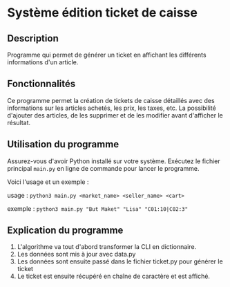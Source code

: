 # Système édition ticket de caisse

## Description

Programme qui permet de générer un ticket en affichant les différents informations d'un article.

## Fonctionnalités

Ce programme permet la création de tickets de caisse détaillés avec des informations sur les articles achetés, les prix, les taxes, etc. La possibilité d'ajouter des articles, de les supprimer et de les modifier avant d'afficher le résultat.

## Utilisation du programme

Assurez-vous d'avoir Python installé sur votre système.
Exécutez le fichier principal `main.py` en ligne de commande pour lancer le programme.

Voici l'usage et un exemple :

usage : `python3 main.py <market_name> <seller_name> <cart>`

exemple : `python3 main.py "But Maket" "Lisa" "C01:10|C02:3"`

## Explication du programme

1) L'algorithme va tout d'abord transformer la CLI en dictionnaire.
2) Les données sont mis à jour avec data.py
3) Les données sont ensuite passé dans le fichier ticket.py pour générer le ticket
4) Le ticket est ensuite récupéré en chaîne de caractère et est affiché.
